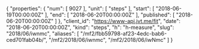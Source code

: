 {
  "properties": {
    "num": [
      9027
    ],
    "unit": [
      "steps"
    ],
    "start": [
      "2018-06-19T00:00:00Z"
    ],
    "end": [
      "2018-06-20T00:00:00Z"
    ],
    "published": [
      "2018-06-20T00:00:00Z"
    ]
  },
  "client_id": "https://www-api.jvt.me/fit",
  "date": "2018-06-20T00:00:00Z",
  "kind": "steps",
  "h": "h-measure",
  "slug": "2018/06/iwnmc",
  "aliases": [
    "/mf2/fbb59798-af23-4edc-bab6-ced701fab04b/",
    "/mf2/2018/06/iwnmc",
    "/mf2/2018/06/iwNmc"
  ]
}
